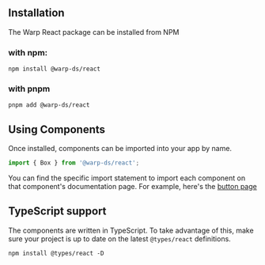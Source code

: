 ## Installation

The Warp React package can be installed from NPM

### with npm: 
```shell
npm install @warp-ds/react
```

### with pnpm
```shell
pnpm add @warp-ds/react
```

## Using Components

Once installed, components can be imported into your app by name.

```js
import { Box } from '@warp-ds/react';
```

You can find the specific import statement to import each component on that
component's documentation page. For example, here's the [button page](/buttons/)


## TypeScript support

The components are written in TypeScript. To take advantage of this, make sure
your project is up to date on the latest `@types/react` definitions.

```shell
npm install @types/react -D
```
